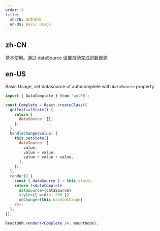 ```yaml
---
order: 0
title: 
  zh-CN: 基本使用
  en-US: Basic Usage
---
```


## zh-CN

基本使用。通过 dataSource 设置自动完成的数据源

## en-US

Basic Usage, set datasource of autocomplete with `dataSource` property.

````jsx
import { AutoComplete } from 'antFB';

const Complete = React.createClass({
  getInitialState() {
    return {
      dataSource: [],
    };
  },
  handleChange(value) {
    this.setState({
      dataSource: [
        value,
        value + value,
        value + value + value,
      ],
    });
  },
  render() {
    const { dataSource } = this.state;
    return (<AutoComplete
      dataSource={dataSource}
      style={{ width: 200 }}
      onChange={this.handleChange}
    />);
  },
});

ReactDOM.render(<Complete />, mountNode);
````
